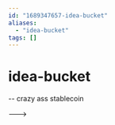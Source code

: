 ```yaml
---
id: "1689347657-idea-bucket"
aliases:
  - "idea-bucket"
tags: []
---
```


# idea-bucket

-- crazy ass stablecoin

---> 
